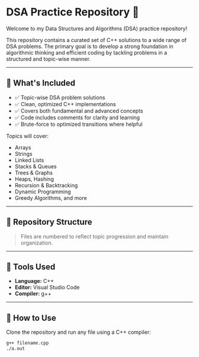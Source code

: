 # DSA Practice Repository 🚀

Welcome to my Data Structures and Algorithms (DSA) practice repository!

This repository contains a curated set of C++ solutions to a wide range of DSA problems. The primary goal is to develop a strong foundation in algorithmic thinking and efficient coding by tackling problems in a structured and topic-wise manner.

---

## 📌 What's Included

- ✅ Topic-wise DSA problem solutions
- ✅ Clean, optimized C++ implementations
- ✅ Covers both fundamental and advanced concepts
- ✅ Code includes comments for clarity and learning
- ✅ Brute-force to optimized transitions where helpful

Topics will cover:
- Arrays
- Strings
- Linked Lists
- Stacks & Queues
- Trees & Graphs
- Heaps, Hashing
- Recursion & Backtracking
- Dynamic Programming
- Greedy Algorithms, and more

---

## 📁 Repository Structure


> Files are numbered to reflect topic progression and maintain organization.

---

## 🔧 Tools Used

- **Language:** C++
- **Editor:** Visual Studio Code
- **Compiler:** g++

---

## 🚀 How to Use

Clone the repository and run any file using a C++ compiler:

```bash
g++ filename.cpp
./a.out
